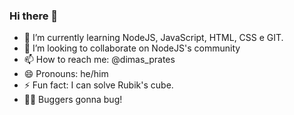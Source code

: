 ### Hi there 👋

<!--
**dimas-prates/dimas-prates** is a ✨ _special_ ✨ repository because its `README.md` (this file) appears on your GitHub profile.

Here are some ideas to get you started:

- 🔭 I’m currently working on ...
- 🌱 I’m currently learning ...
- 👯 I’m looking to collaborate on ...
- 🤔 I’m looking for help with ...
- 💬 Ask me about ...
- 📫 How to reach me: ...
- 😄 Pronouns: ...
- ⚡ Fun fact: ...
-->

- 🌱 I’m currently learning NodeJS, JavaScript, HTML, CSS e GIT.
- 👯 I’m looking to collaborate on NodeJS's community
- 📫 How to reach me: @dimas_prates
- 😄 Pronouns: he/him
- ⚡ Fun fact: I can solve Rubik's cube.
- 🧑‍💻 Buggers gonna bug!
